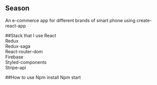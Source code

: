 ## Season

An e-commerce app for different brands of smart phone using create-react-app

##Stack that I use
React  
Redux  
Redux-saga  
React-router-dom  
Firebase  
Styled-components  
Stripe-api

##How to use
Npm install
Npm start
